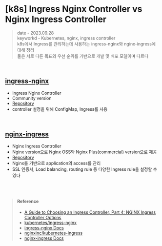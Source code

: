 # [k8s] Ingress Nginx Controller vs Nginx Ingress Controller
> date - 2023.09.28  
> keyworkd - Kubernetes, nginx, ingress controller  
> k8s에서 Ingress를 관리하는데 사용하는 ingress-nginx와 nginx-ingress에 대해 정리  
> 둘은 서로 다른 목표와 우선 순위를 기반으로 개발 및 배포 모델이며 다르다  

<br>

## [ingress-nginx](https://kubernetes.github.io/ingress-nginx)
* Ingress Nginx Controller
* Community version
* [Repository](https://github.com/kubernetes/ingress-nginx)
* controller 설정을 위해 ConfigMap, Ingress를 사용


<br>

## [nginx-ingress](https://docs.nginx.com/nginx-ingress-controller/)
* Nginx Ingress Controller
* Nginx version으로 Nginx OSS와 Nginx Plus(commercial) version으로 제공
* [Repository](https://github.com/nginxinc/kubernetes-ingress)
* Nginx를 기반으로 application의 access를 관리
* SSL 인증서, Load balancing, routing rule 등 다양한 Ingress rule을 설정할 수 있다


<br><br>

> #### Reference
> * [A Guide to Choosing an Ingress Controller, Part 4: NGINX Ingress Controller Options](https://www.nginx.com/blog/guide-to-choosing-ingress-controller-part-4-nginx-ingress-controller-options)
> * [kubernetes/ingress-nginx](https://github.com/kubernetes/ingress-nginx)
> * [ingress-nginx Docs](https://kubernetes.github.io/ingress-nginx)
> * [nginxinc/kubernetes-ingress](https://github.com/nginxinc/kubernetes-ingress)
> * [nginx-ingress Docs](https://docs.nginx.com/nginx-ingress-controller)
